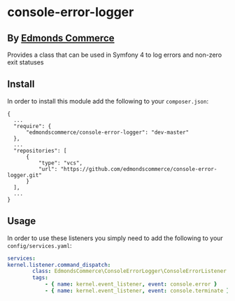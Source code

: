# console-error-logger
## By [Edmonds Commerce](https://www.edmondscommerce.co.uk)

Provides a class that can be used in Symfony 4 to log errors and non-zero exit statuses

## Install

In order to install this module add the following to your `composer.json`:

```text
{
  ...
  "require": {
      "edmondscommerce/console-error-logger": "dev-master"
  }, 
  ...
  "repositories": [
      {
          "type": "vcs",
          "url": "https://github.com/edmondscommerce/console-error-logger.git"
      }
  ],
  ...
}
```

## Usage

In order to use these listeners you simply need to add the following to your `config/services.yaml`:

```yaml
services:
kernel.listener.command_dispatch:
        class: EdmondsCommerce\ConsoleErrorLogger\ConsoleErrorListener
        tags:
            - { name: kernel.event_listener, event: console.error }
            - { name: kernel.event_listener, event: console.terminate }
```